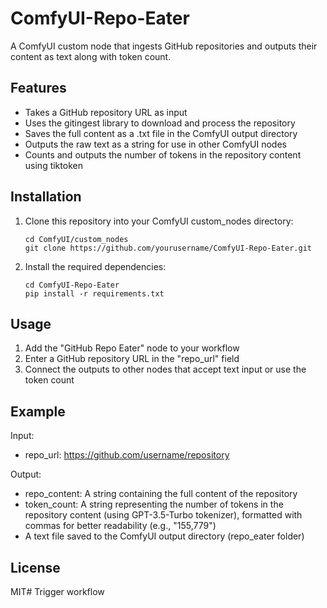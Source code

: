 # ComfyUI-Repo-Eater

A ComfyUI custom node that ingests GitHub repositories and outputs their content as text along with token count.

## Features

- Takes a GitHub repository URL as input
- Uses the gitingest library to download and process the repository
- Saves the full content as a .txt file in the ComfyUI output directory
- Outputs the raw text as a string for use in other ComfyUI nodes
- Counts and outputs the number of tokens in the repository content using tiktoken

## Installation

1. Clone this repository into your ComfyUI custom_nodes directory:
   ```
   cd ComfyUI/custom_nodes
   git clone https://github.com/yourusername/ComfyUI-Repo-Eater.git
   ```

2. Install the required dependencies:
   ```
   cd ComfyUI-Repo-Eater
   pip install -r requirements.txt
   ```

## Usage

1. Add the "GitHub Repo Eater" node to your workflow
2. Enter a GitHub repository URL in the "repo_url" field
3. Connect the outputs to other nodes that accept text input or use the token count

## Example

Input:
- repo_url: https://github.com/username/repository

Output:
- repo_content: A string containing the full content of the repository
- token_count: A string representing the number of tokens in the repository content (using GPT-3.5-Turbo tokenizer), formatted with commas for better readability (e.g., "155,779")
- A text file saved to the ComfyUI output directory (repo_eater folder)

## License

MIT# Trigger workflow
